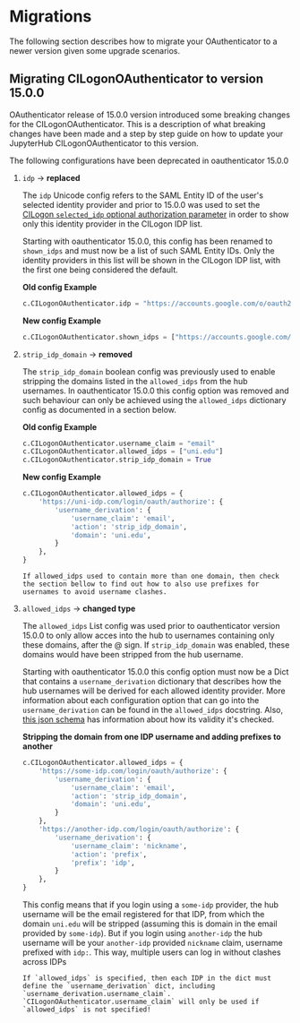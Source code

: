# Migrations

The following section describes how to migrate your OAuthenticator to a newer version given some upgrade scenarios.

## Migrating CILogonOAuthenticator to version 15.0.0

OAuthenticator release of 15.0.0 version introduced some breaking changes for the CILogonOAuthenticator. This is a description of what breaking changes have been made and a step by step guide on how to update your JupyterHub CILogonOAuthenticator to this version.

The following configurations have been deprecated in oauthenticator 15.0.0

1. `idp` -> **replaced**

    The `idp` Unicode config refers to the SAML Entity ID of the user's selected identity provider and prior to 15.0.0 was used to set the [CILogon `selected_idp` optional authorization parameter](https://www.cilogon.org/oidc#h.p_IWGvXH0okDI_) in order to show only this identity provider in the CILogon IDP list.

    Starting with oauthenticator 15.0.0, this config has been renamed to `shown_idps` and must now be a list of such SAML Entity IDs. Only the identity providers in this list will be shown in the CILogon IDP list, with the first one being considered the default.

    **Old config Example**
    ```python
    c.CILogonOAuthenticator.idp = "https://accounts.google.com/o/oauth2/auth"
    ```

    **New config Example**
    ```python
    c.CILogonOAuthenticator.shown_idps = ["https://accounts.google.com/o/oauth2/auth"]
    ```

2. `strip_idp_domain` -> **removed**

    The `strip_idp_domain` boolean config was previously used to enable stripping the domains listed in the `allowed_idps` from the hub usernames. In oauthenticator 15.0.0 this config option was removed and such behaviour can only be achieved using the `allowed_idps` dictionary config as documented in a section below.

    **Old config Example**
    ```python
    c.CILogonOAuthenticator.username_claim = "email"
    c.CILogonOAuthenticator.allowed_idps = ["uni.edu"]
    c.CILogonOAuthenticator.strip_idp_domain = True
    ```

    **New config Example**
    ```python
    c.CILogonOAuthenticator.allowed_idps = {
        'https://uni-idp.com/login/oauth/authorize': {
            'username_derivation': {
                'username_claim': 'email',
                'action': 'strip_idp_domain',
                'domain': 'uni.edu',
            }
        },
    }
    ```

    ```{note}
    If allowed_idps used to contain more than one domain, then check the section bellow to find out how to also use prefixes for usernames to avoid username clashes.
    ```

3. `allowed_idps` -> **changed type**

    The `allowed_idps` List config was used prior to oauthenticator version 15.0.0 to only allow acces into the hub to usernames containing only these domains, after the @ sign. If `strip_idp_domain` was enabled, these domains would have been stripped from the hub username.

    Starting with oauthenticator 15.0.0 this config option must now be a Dict that contains a `username_derivation` dictionary that describes how the hub usernames will be derived for each allowed identity provider. More information about each configuration option that can go into the `username_derivation` can be found in the `allowed_idps` docstring. Also, [this json schema](https://github.com/jupyterhub/oauthenticator/tree/main/oauthenticator/schemas/cilogon-schema.yaml) has information about how its validity it's checked.

    **Stripping the domain from one IDP username and adding prefixes to another**

    ```python
    c.CILogonOAuthenticator.allowed_idps = {
        'https://some-idp.com/login/oauth/authorize': {
            'username_derivation': {
                'username_claim': 'email',
                'action': 'strip_idp_domain',
                'domain': 'uni.edu',
            }
        },
        'https://another-idp.com/login/oauth/authorize': {
            'username_derivation': {
                'username_claim': 'nickname',
                'action': 'prefix',
                'prefix': 'idp',
            }
        },
    }
    ```

    This config means that if you login using a `some-idp` provider, the hub username will be the email registered for that IDP, from which the domain `uni.edu` will be stripped (assuming this is domain in the email provided by `some-idp`).
    But if you login using `another-idp` the hub username will be your `another-idp` provided `nickname` claim, username prefixed with `idp:`. This way, multiple users can log in without clashes across IDPs

    ```{note}
    If `allowed_idps` is specified, then each IDP in the dict must define the `username_derivation` dict, including `username_derivation.username_claim`. `CILogonOAuthenticator.username_claim` will only be used if `allowed_idps` is not specified!
    ```
